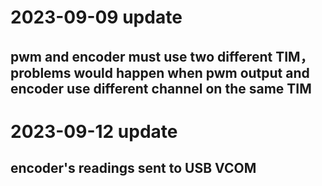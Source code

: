 # 2023-09-09 update
## pwm and encoder must use two different TIM，problems would happen when pwm output and encoder use different channel on the same TIM
# 2023-09-12 update
## encoder's readings sent to USB VCOM
